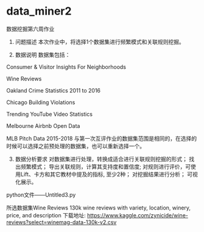 # data_miner2
 数据挖掘第六周作业

1. 问题描述
本次作业中，将选择1个数据集进行频繁模式和关联规则挖掘。

2. 数据说明
数据集包括：

Consumer & Visitor Insights For Neighborhoods

Wine Reviews

Oakland Crime Statistics 2011 to 2016

Chicago Building Violations

Trending YouTube Video Statistics

Melbourne Airbnb Open Data

MLB Pitch Data 2015-2018
与第一次互评作业的数据集范围是相同的，在选择的时候可以选择之前预处理的数据集，也可以重新选择一个。

3. 数据分析要求
对数据集进行处理，转换成适合进行关联规则挖掘的形式；
找出频繁模式；
导出关联规则，计算其支持度和置信度;
对规则进行评价，可使用Lift、卡方和其它教材中提及的指标, 至少2种；
对挖掘结果进行分析；
可视化展示。

python文件——Untitled3.py

所选数据集Wine Reviews 130k wine reviews with variety, location, winery, price, and description
下载地址: https://www.kaggle.com/zynicide/wine-reviews?select=winemag-data-130k-v2.csv
